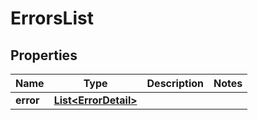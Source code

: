 

# ErrorsList

## Properties

Name | Type | Description | Notes
------------ | ------------- | ------------- | -------------
**error** | [**List&lt;ErrorDetail&gt;**](ErrorDetail.md) |  | 



